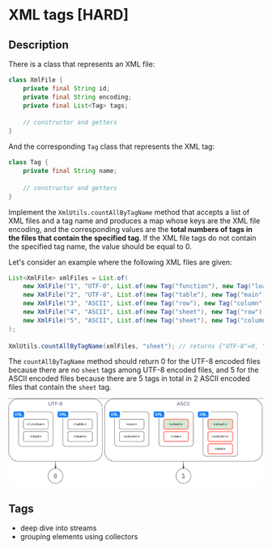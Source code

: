 # XML tags [HARD]

## Description
There is a class that represents an XML file:

```java
class XmlFile {
    private final String id;
    private final String encoding;
    private final List<Tag> tags;

    // constructor and getters
}
```

And the corresponding `Tag` class that represents the XML tag:

```java
class Tag {
    private final String name; 

    // constructor and getters
}
```

Implement the `XmlUtils.countAllByTagName` method that accepts a list of XML files and a tag name and produces a map whose keys are the XML file encoding, and the corresponding values are the **total numbers of tags in the files that contain the specified tag**. If the XML file tags do not contain the specified tag name, the value should be equal to 0.

Let's consider an example where the following XML files are given:

```java
List<XmlFile> xmlFiles = List.of(
    new XmlFile("1", "UTF-8", List.of(new Tag("function"), new Tag("load"))),
    new XmlFile("2", "UTF-8", List.of(new Tag("table"), new Tag("main"))),
    new XmlFile("3", "ASCII", List.of(new Tag("row"), new Tag("column"))),
    new XmlFile("4", "ASCII", List.of(new Tag("sheet"), new Tag("row"))),
    new XmlFile("5", "ASCII", List.of(new Tag("sheet"), new Tag("column"), new Tag("row")))
);

XmlUtils.countAllByTagName(xmlFiles, "sheet"); // returns ​{"UTF-8"=0, "ASCII"=5}
```

The `countAllByTagName` method should return 0 for the UTF-8 encoded files because there are no `sheet` tags among UTF-8 encoded files, and 5 for the ASCII encoded files because there are 5 tags in total in 2 ASCII encoded files that contain the `sheet` tag.

![image that shows 5 tags in total](Capture.PNG)

## Tags
- deep dive into streams
- grouping elements using collectors